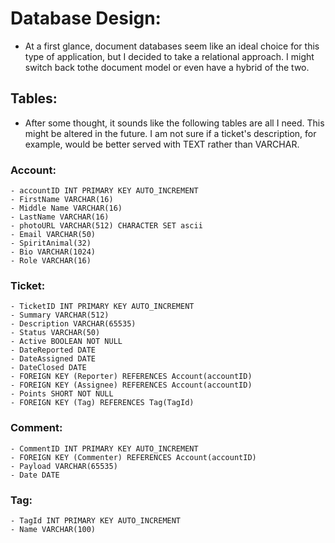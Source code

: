 # Database Design:
- At a first glance, document databases seem like an ideal choice for this type of application, but I decided to take a relational approach. I might switch back tothe document model or even have a hybrid of the two.

## Tables:
- After some thought, it sounds like the following tables are all I need. This might be altered in the future. I am not sure if a ticket's description, for example, would be better served with TEXT rather than VARCHAR.

### Account:
	- accountID INT PRIMARY KEY AUTO_INCREMENT
	- FirstName VARCHAR(16)
	- Middle Name VARCHAR(16)
	- LastName VARCHAR(16)
	- photoURL VARCHAR(512) CHARACTER SET ascii
	- Email VARCHAR(50)
	- SpiritAnimal(32)
	- Bio VARCHAR(1024)
	- Role VARCHAR(16)

### Ticket: 
	- TicketID INT PRIMARY KEY AUTO_INCREMENT
	- Summary VARCHAR(512)
	- Description VARCHAR(65535)
	- Status VARCHAR(50)
	- Active BOOLEAN NOT NULL
	- DateReported DATE
	- DateAssigned DATE
	- DateClosed DATE
	- FOREIGN KEY (Reporter) REFERENCES Account(accountID)
	- FOREIGN KEY (Assignee) REFERENCES Account(accountID)
	- Points SHORT NOT NULL
	- FOREIGN KEY (Tag) REFERENCES Tag(TagId)

### Comment:
	- CommentID INT PRIMARY KEY AUTO_INCREMENT
	- FOREIGN KEY (Commenter) REFERENCES Account(accountID)
	- Payload VARCHAR(65535)
	- Date DATE

### Tag:
	- TagId INT PRIMARY KEY AUTO_INCREMENT
	- Name VARCHAR(100)